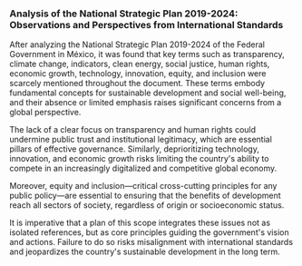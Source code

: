 ### Analysis of the National Strategic Plan 2019-2024: Observations and Perspectives from International Standards

After analyzing the National Strategic Plan 2019-2024 of the Federal Government in México, it was found that key terms such as transparency, climate change, indicators, clean energy, social justice, human rights, economic growth, technology, innovation, equity, and inclusion were scarcely mentioned throughout the document. These terms embody fundamental concepts for sustainable development and social well-being, and their absence or limited emphasis raises significant concerns from a global perspective.

The lack of a clear focus on transparency and human rights could undermine public trust and institutional legitimacy, which are essential pillars of effective governance. Similarly, deprioritizing technology, innovation, and economic growth risks limiting the country's ability to compete in an increasingly digitalized and competitive global economy.

Moreover, equity and inclusion—critical cross-cutting principles for any public policy—are essential to ensuring that the benefits of development reach all sectors of society, regardless of origin or socioeconomic status.

It is imperative that a plan of this scope integrates these issues not as isolated references, but as core principles guiding the government's vision and actions. Failure to do so risks misalignment with international standards and jeopardizes the country's sustainable development in the long term.
